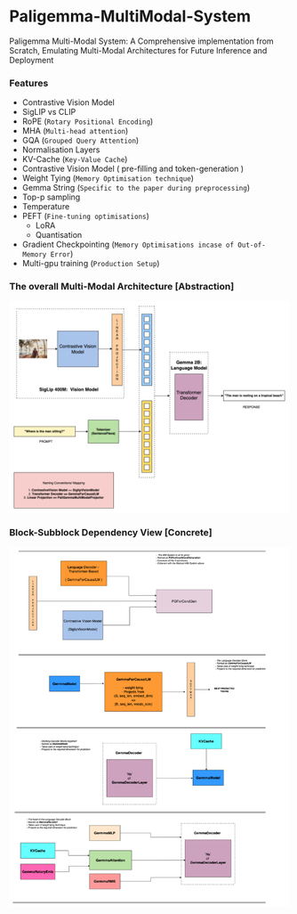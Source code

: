# Paligemma-MultiModal-System
Paligemma Multi-Modal System: A Comprehensive implementation from Scratch, Emulating Multi-Modal Architectures for Future Inference and Deployment

### Features
- Contrastive Vision Model
- SigLIP vs CLIP
- RoPE (`Rotary Positional Encoding`)
- MHA (`Multi-head attention`)
- GQA (`Grouped Query Attention`)
- Normalisation Layers
- KV-Cache (`Key-Value Cache`)
- Contrastive Vision Model ( pre-filling and token-generation )
- Weight Tying (`Memory Optimisation technique`)
- Gemma String (`Specific to the paper during preprocessing`)
- Top-p sampling 
- Temperature
- PEFT (`Fine-tuning optimisations`)
    - LoRA
    - Quantisation
- Gradient Checkpointing (`Memory Optimisations incase of Out-of-Memory Error`)
- Multi-gpu training (`Production Setup`)


### The overall Multi-Modal Architecture [Abstraction]
![Alt text](./design_diagrams/design_images/Multi_Modal_System.drawio.png)


### Block-Subblock Dependency View [Concrete]
![Alt text](./design_diagrams/design_images/Multi_Modal_System_white_mod.drawio.png)
